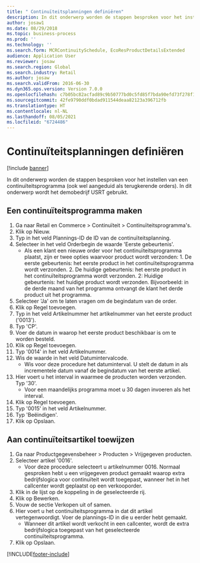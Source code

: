 ```yaml
---
title: " Continuïteitsplanningen definiëren"
description: In dit onderwerp worden de stappen besproken voor het instellen van een continuïteitsprogramma (ook wel aangeduid als terugkerende orders).
author: josaw1
ms.date: 08/29/2018
ms.topic: business-process
ms.prod: ''
ms.technology: ''
ms.search.form: MCRContinuitySchedule, EcoResProductDetailsExtended
audience: Application User
ms.reviewer: josaw
ms.search.region: Global
ms.search.industry: Retail
ms.author: josaw
ms.search.validFrom: 2016-06-30
ms.dyn365.ops.version: Version 7.0.0
ms.openlocfilehash: c7b05bc82acfad89c9b50777bd0c5fd85f7bda90efd73f278f122c9aa0d073df
ms.sourcegitcommit: 42fe9790ddf0bdad911544deaa82123a396712fb
ms.translationtype: HT
ms.contentlocale: nl-NL
ms.lasthandoff: 08/05/2021
ms.locfileid: "6724486"
---
```

# <a name="define-continuity-schedules"></a> Continuïteitsplanningen definiëren

[!include [banner](../includes/banner.md)]

In dit onderwerp worden de stappen besproken voor het instellen van een continuïteitsprogramma (ook wel aangeduid als terugkerende orders). In dit onderwerp wordt het demobedrijf USRT gebruikt.


## <a name="create-continuity-program"></a>Een continuïteitsprogramma maken
1. Ga naar Retail en Commerce > Continuïteit > Continuïteitsprogramma's.
2. Klik op Nieuw.
3. Typ in het veld Plannings-ID de ID van de continuïteitsplanning.
4. Selecteer in het veld Orderbegin de waarde 'Eerste gebeurtenis'.
    * Als een klant een nieuwe order voor het continuïteitsprogramma plaatst, zijn er twee opties waarvoor product wordt verzonden: 1. De eerste gebeurtenis: het eerste product in het continuïteitsprogramma wordt verzonden.  2. De huidige gebeurtenis: het eerste product in het continuïteitsprogramma wordt verzonden. 2: Huidige gebeurtenis: het huidige product wordt verzonden. Bijvoorbeeld: in de derde maand van het programma ontvangt de klant het derde product uit het programma.  
5. Selecteer 'Ja' om te laten vragen om de begindatum van de order.
6. Klik op Regel toevoegen.
7. Typ in het veld Artikelnummer het artikelnummer van het eerste product ('0013').
8. Typ 'CP'.
9. Voer de datum in waarop het eerste product beschikbaar is om te worden besteld.
10. Klik op Regel toevoegen.
11. Typ '0014' in het veld Artikelnummer.
12. Wis de waarde in het veld Datumintervalcode.
    * Wis voor deze procedure het datuminterval. U stelt de datum in als incrementele datum vanaf de begindatum van het eerste artikel.  
13. Hier voert u het interval in waarmee de producten worden verzonden. Typ '30'.
    * Voor een maandelijks programma moet u 30 dagen invoeren als het interval.  
14. Klik op Regel toevoegen.
15. Typ '0015' in het veld Artikelnummer.
16. Typ 'Beëindigen'.
17. Klik op Opslaan.

## <a name="assign-to-continuity-item"></a>Aan continuïteitsartikel toewijzen
1. Ga naar Productgegevensbeheer > Producten > Vrijgegeven producten.
2. Selecteer artikel '0016'.
    * Voor deze procedure selecteert u artikelnummer 0016. Normaal gesproken hebt u een vrijgegeven product gemaakt waarop extra bedrijfslogica voor continuïteit wordt toegepast, wanneer het in het callcenter wordt geplaatst op een verkooporder.  
3. Klik in de lijst op de koppeling in de geselecteerde rij.
4. Klik op Bewerken.
5. Vouw de sectie Verkopen uit of samen.
6. Hier voert u het continuïteitsprogramma in dat dit artikel vertegenwoordigt. Voer de plannings-ID in die u eerder hebt gemaakt.
    * Wanneer dit artikel wordt verkocht in een callcenter, wordt de extra bedrijfslogica toegepast van het geselecteerde continuïteitsprogramma.  
7. Klik op Opslaan.



[!INCLUDE[footer-include](../../includes/footer-banner.md)]